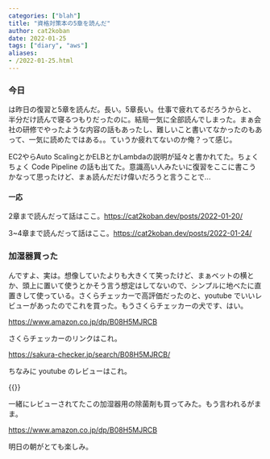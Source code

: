 ```yaml
---
categories: ["blah"]
title: "資格対策本の5章を読んだ"
author: cat2koban
date: 2022-01-25
tags: ["diary", "aws"]
aliases:
- /2022-01-25.html
---
```


### 今日

は昨日の復習と5章を読んだ。長い。5章長い。仕事で疲れてるだろうからと、半分だけ読んで寝るつもりだったのに。結局一気に全部読んでしまった。まぁ会社の研修でやったような内容の話もあったし、難しいこと書いてなかったのもあって、一気に読めたではある。。ていうか疲れてないのか俺？って感じ。

EC2やらAuto ScalingとかELBとかLambdaの説明が延々と書かれてた。ちょくちょく Code Pipeline の話も出てた。意識高い人みたいに復習をここに書こうかなって思ったけど、まぁ読んだだけ偉いだろうと言うことで...

#### 一応

2章まで読んだって話はここ。https://cat2koban.dev/posts/2022-01-20/

3~4章まで読んだって話はここ。https://cat2koban.dev/posts/2022-01-24/

### 加湿器買った

んですよ、実は。想像していたよりも大きくて笑ったけど、まぁベットの横とか、頭上に置いて使うとかそう言う想定はしてないので、シンプルに地べたに直置きして使っている。さくらチェッカーで高評価だったのと、youtube でいいレビューがあったのでこれを買った。もうさくらチェッカーの犬です、はい。

https://www.amazon.co.jp/dp/B08H5MJRCB

さくらチェッカーのリンクはこれ。

https://sakura-checker.jp/search/B08H5MJRCB/

ちなみに youtube のレビューはこれ。

{{<youtube nmYqJbgPSmg>}}

一緒にレビューされてたこの加湿器用の除菌剤も買ってみた。もう言われるがまま。

https://www.amazon.co.jp/dp/B08H5MJRCB

明日の朝がとても楽しみ。
